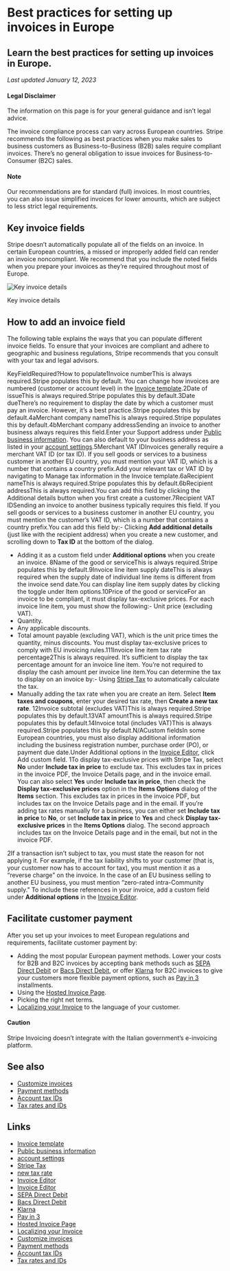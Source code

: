 # Best practices for setting up invoices in Europe

## Learn the best practices for setting up invoices in Europe.

*Last updated January 12, 2023*

#### Legal Disclaimer

The information on this page is for your general guidance and isn’t legal
advice.

The invoice compliance process can vary across European countries. Stripe
recommends the following as best practices when you make sales to business
customers as Business-to-Business (B2B) sales require compliant invoices.
There’s no general obligation to issue invoices for Business-to-Consumer (B2C)
sales.

#### Note

Our recommendations are for standard (full) invoices. In most countries, you can
also issue simplified invoices for lower amounts, which are subject to less
strict legal requirements.

## Key invoice fields

Stripe doesn’t automatically populate all of the fields on an invoice. In
certain European countries, a missed or improperly added field can render an
invoice noncompliant. We recommend that you include the noted fields when you
prepare your invoices as they’re required throughout most of Europe.

![Key invoice
details](https://b.stripecdn.com/docs-statics-srv/assets/invoice-global-config-annotations.97e5b50ca2d6c3a761449564cfe3946f.png)

Key invoice details

## How to add an invoice field

The following table explains the ways that you can populate different invoice
fields. To ensure that your invoices are compliant and adhere to geographic and
business regulations, Stripe recommends that you consult with your tax and legal
advisors.

KeyFieldRequired?How to populate1Invoice numberThis is always required.Stripe
populates this by default. You can change how invoices are numbered (customer or
account level) in the [Invoice
template](https://dashboard.stripe.com/settings/billing/invoice).2Date of
issueThis is always required.Stripe populates this by default.3Date dueThere’s
no requirement to display the date by which a customer must pay an invoice.
However, it’s a best practice.Stripe populates this by default.4aMerchant
company nameThis is always required.Stripe populates this by default.4bMerchant
company addressSending an invoice to another business always requires this
field.Enter your Support address under [Public business
information](https://dashboard.stripe.com/settings/public). You can also default
to your business address as listed in your [account
settings](https://dashboard.stripe.com/settings/account).5Merchant VAT
ID​​Invoices generally require a merchant VAT ID (or tax ID). If you sell goods
or services to a business customer in another EU country, you must mention your
VAT ID, which is a number that contains a country prefix.Add your relevant tax
or VAT ID by navigating to Manage tax information in the Invoice
template.6aRecipient nameThis is always required.Stripe populates this by
default.6bRecipient addressThis is always required.You can add this field by
clicking the Additional details button when you first create a
customer.7Recipient VAT IDSending an invoice to another business typically
requires this field. ​​If you sell goods or services to a business customer in
another EU country, you must mention the customer’s VAT ID, which is a number
that contains a country prefix.You can add this field by:- Clicking **Add
additional details** (just like with the recipient address) when you create a
new customer, and scrolling down to **Tax ID** at the bottom of the dialog.
- Adding it as a custom field under **Additional options** when you create an
invoice.
8Name of the good or serviceThis is always required.Stripe populates this by
default.9Invoice line item supply dateThis is always required when the supply
date of individual line items is different from the invoice send date.You can
display line item supply dates by clicking the toggle under Item options.10Price
of the good or serviceFor an invoice to be compliant, it must display
tax-exclusive prices. For each invoice line item, you must show the following:-
Unit price (excluding VAT).
- Quantity.
- Any applicable discounts.
- Total amount payable (excluding VAT), which is the unit price times the
quantity, minus discounts.
You must display tax-exclusive prices to comply with EU invoicing
rules.111Invoice line item tax rate percentage2This is always required. It’s
sufficient to display the tax percentage amount for an invoice line item. You’re
not required to display the cash amount per invoice line item.You can determine
the tax to display on an invoice by:- Using [Stripe
Tax](https://docs.stripe.com/tax/invoicing) to automatically calculate the tax.
- ​​Manually adding the tax rate when you are create an item. Select **Item
taxes and coupons**, enter your desired tax rate, then **Create a new tax
rate**.
12Invoice subtotal (excludes VAT)This is always required.Stripe populates this
by default.13VAT amountThis is always required.Stripe populates this by
default.14Invoice total (includes VAT)This is always required.Stripe populates
this by default.N/ACustom fieldsIn some European countries, you must also
display additional information including the business registration number,
purchase order (PO), or payment due date.Under Additional options in the
[Invoice Editor](https://dashboard.stripe.com/invoices/create), click Add custom
field.
1To display tax-exclusive prices with Stripe Tax, select **No** under **Include
tax in price** to exclude tax. This excludes tax in prices in the invoice PDF,
the Invoice Details page, and in the invoice email. You can also select **Yes**
under **Include tax in price**, then check the **Display tax-exclusive prices**
option in the **Items Options** dialog of the **Items** section. This excludes
tax in prices in the invoice PDF, but includes tax on the Invoice Details page
and in the email. If you’re adding tax rates manually for a business, you can
either set **Include tax in price** to **No**, or set **Include tax in price**
to **Yes** and check **Display tax-exclusive prices** in the **Items Options**
dialog. The second approach includes tax on the Invoice Details page and in the
email, but not in the invoice PDF.

2​​If a transaction isn’t subject to tax, you must state the reason for not
applying it. For example, if the tax liability shifts to your customer (that is,
your customer now has to account for tax), you must mention it as a “reverse
charge” on the invoice. In the case of an EU business selling to another EU
business, you must mention “zero-rated intra-Community supply." To include these
references in your invoice, add a custom field under **Additional options** in
the [Invoice Editor](https://dashboard.stripe.com/test/invoices/create).

## Facilitate customer payment

After you set up your invoices to meet European regulations and requirements,
facilitate customer payment by:

- Adding the most popular European payment methods. Lower your costs for B2B and
B2C invoices by accepting bank methods such as [SEPA Direct
Debit](https://docs.stripe.com/payments/sepa-debit) or [Bacs Direct
Debit](https://docs.stripe.com/payments/payment-methods/bacs-debit), or offer
[Klarna](https://docs.stripe.com/payments/klarna) for B2C invoices to give your
customers more flexible payment options, such as [Pay in
3](https://docs.stripe.com/payments/klarna#payment-options) installments.
- Using the [Hosted Invoice
Page](https://docs.stripe.com/invoicing/hosted-invoice-page).
- Picking the right net terms.
- [Localizing your
Invoice](https://docs.stripe.com/invoicing/customize#customer-language) to the
language of your customer.

#### Caution

Stripe Invoicing doesn’t integrate with the Italian government’s e-invoicing
platform.

## See also

- [Customize invoices](https://docs.stripe.com/invoicing/customize)
- [Payment methods](https://docs.stripe.com/invoicing/payment-methods)
- [Account tax IDs](https://docs.stripe.com/invoicing/taxes/account-tax-ids)
- [Tax rates and IDs](https://docs.stripe.com/invoicing/taxes/tax-rates)

## Links

- [Invoice template](https://dashboard.stripe.com/settings/billing/invoice)
- [Public business information](https://dashboard.stripe.com/settings/public)
- [account settings](https://dashboard.stripe.com/settings/account)
- [Stripe Tax](https://docs.stripe.com/tax/invoicing)
- [new tax rate](https://dashboard.stripe.com/test/tax-rates)
- [Invoice Editor](https://dashboard.stripe.com/invoices/create)
- [Invoice Editor](https://dashboard.stripe.com/test/invoices/create)
- [SEPA Direct Debit](https://docs.stripe.com/payments/sepa-debit)
- [Bacs Direct
Debit](https://docs.stripe.com/payments/payment-methods/bacs-debit)
- [Klarna](https://docs.stripe.com/payments/klarna)
- [Pay in 3](https://docs.stripe.com/payments/klarna#payment-options)
- [Hosted Invoice Page](https://docs.stripe.com/invoicing/hosted-invoice-page)
- [Localizing your
Invoice](https://docs.stripe.com/invoicing/customize#customer-language)
- [Customize invoices](https://docs.stripe.com/invoicing/customize)
- [Payment methods](https://docs.stripe.com/invoicing/payment-methods)
- [Account tax IDs](https://docs.stripe.com/invoicing/taxes/account-tax-ids)
- [Tax rates and IDs](https://docs.stripe.com/invoicing/taxes/tax-rates)